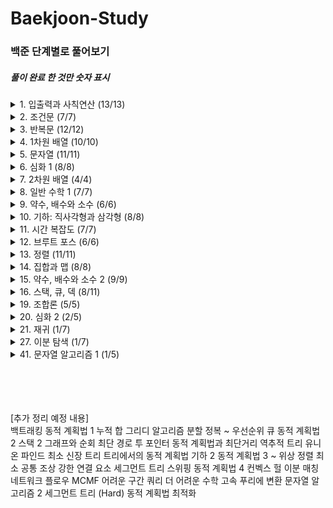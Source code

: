 # Baekjoon-Study

### 백준 단계별로 풀어보기
##### 풀이 완료 한 것만 숫자 표시
<details>
  <summary>1. 입출력과 사칙연산 (13/13)</summary>
  <ul>
    <li>2557</li>
    <li>1000</li>
    <li>1001</li>
    <li>10998</li>
    <li>1008</li>
    <li>10869</li>
    <li>10926</li>
    <li>18108</li>
    <li>10430</li>
    <li>2588</li>
    <li>11382</li>
    <li>10171</li>
    <li>10172</li>
  </ul>
</details>

<details>
  <summary>2. 조건문 (7/7)</summary>
  <ul>
    <li>1330</li>
    <li>9498</li>
    <li>2753</li>
    <li>14681</li>
    <li>2884</li>
    <li>2525</li>
    <li>2480</li>
  </ul>
</details>

<details>
  <summary>3. 반복문 (12/12)</summary>
  <ul>
    <li>2739</li>
    <li>10950</li>
    <li>8393</li>
    <li>25304</li>
    <li>25314</li>
    <li>15552</li>
    <li>11021</li>
    <li>11022</li>
    <li>2438</li>
    <li>2439</li>
    <li>10952</li>
    <li>10951</li>
  </ul>
</details>

<details>
  <summary>4. 1차원 배열 (10/10)</summary>
  <ul>
    <li>10807</li>
    <li>10871</li>
    <li>10818</li>
    <li>2562</li>
    <li>10810</li>
    <li>10813</li>
    <li>5597</li>
    <li>3052</li>
    <li>10811</li>
    <li>1546</li>
  </ul>
</details>

<details>
  <summary>5. 문자열 (11/11)</summary>
  <ul>
    <li>27866</li>
    <li>2743</li>
    <li>9086</li>
    <li>11654</li>
    <li>11720</li>
    <li>10809</li>
    <li>2675</li>
    <li>1152</li>
    <li>2908</li>
    <li>5622</li>
    <li>11718</li>
  </ul>
</details>

<details>
  <summary>6. 심화 1 (8/8)</summary>
  <ul>
    <li>25083</li>
    <li>3003</li>
    <li>2444</li>
    <li>10988</li>
    <li>1157</li>
    <li>2941</li>
    <li>1316</li>
    <li>25206</li>
  </ul>
</details>

<details>
  <summary>7. 2차원 배열 (4/4)</summary>
  <ul>
    <li>2738</li>
    <li>2566</li>
    <li>10798</li>
    <li>2563</li>
  </ul>
</details>

<details>
  <summary>8. 일반 수학 1 (7/7)</summary>
  <ul>
    <li>2745</li>
    <li>11005</li>
    <li>2720</li>
    <li>2903</li>
    <li>2292</li>
    <li>1193</li>
    <li>2869</li>
  </ul>
</details>

<details>
  <summary>9. 약수, 배수와 소수 (6/6)</summary>
  <ul>
    <li>5086</li>
    <li>2501</li>
    <li>9506</li>
    <li>1978</li>
    <li>2581</li>
    <li>11653</li>
  </ul>
</details>

<details>
  <summary>10. 기하: 직사각형과 삼각형 (8/8)</summary>
  <ul>
    <li>27323</li>
    <li>1085</li>
    <li>3009</li>
    <li>15894</li>
    <li>9063</li>
    <li>10101</li>
    <li>5073</li>
    <li>14215</li>
  </ul>
</details>

<details>
  <summary>11. 시간 복잡도 (7/7)</summary>
  <ul>
    <li>24262</li>
    <li>24263</li>
    <li>24264</li>
    <li>24265</li>
    <li>24266</li>
    <li>24267</li>
    <li>24313</li>
  </ul>
</details>

<details>
  <summary>12. 브루트 포스 (6/6)</summary>
  <ul>
    <li>2798</li>
    <li>2231</li>
    <li>19532</li>
    <li>1018</li>
    <li>1436</li>
    <li>2839</li>
  </ul>
</details>

<details>
  <summary>13. 정렬 (11/11)</summary>
  <ul>
    <li>2750</li>
    <li>2587</li>
    <li>25305</li>
    <li>2751</li>
    <li>10989</li>
    <li>1427</li>
    <li>11650</li>
    <li>11651</li>
    <li>1181</li>
    <li>10814</li>
    <li>18870</li>
  </ul>
</details>

<details>
  <summary>14. 집합과 맵 (8/8)</summary>
  <ul>
    <li>10815</li>
    <li>14425</li>
    <li>7785</li>
    <li>1620</li>
    <li>10816</li>
    <li>1764</li>
    <li>1269</li>
    <li>11478</li>
  </ul>
</details>

<details>
  <summary>15. 약수, 배수와 소수 2 (9/9)</summary>
  <ul>
    <li>1934</li>
    <li>13241</li>
    <li>1735</li>
    <li>2485</li>
    <li>4134</li>
    <li>1929</li>
    <li>4948</li>
    <li>17103</li>
    <li>13909</li>
  </ul>
</details>

<details>
  <summary>16. 스택, 큐, 덱 (8/11)</summary>
  <ul>
    <li>28278</li>
    <li>10773</li>
    <li>9012</li>
    <li>4949</li>
    <li>12789</li>
    <li>18258</li>
    <li>2164</li>
    <li>11866</li>
    <li></li>
    <li></li>
    <li></li>
  </ul>
</details>

<details>
  <summary>19. 조합론 (5/5)</summary>
  <ul>
    <li>15439</li>
    <li>24723</li>
    <li>10872</li>
    <li>11050</li>
    <li>1010</li>
  </ul>
</details>

<details>
  <summary>20. 심화 2 (2/5)</summary>
  <ul>
    <li>1037</li>
    <li></li>
    <li></li>
    <li>2108</li>
    <li></li>
  </ul>
</details>

<details>
  <summary>21. 재귀 (1/7)</summary>
  <ul>
    <li></li>
    <li>10870</li>
    <li></li>
    <li></li>
    <li></li>
    <li></li>
    <li></li>
  </ul>
</details>

<details>
  <summary>27. 이분 탐색 (1/7)</summary>
  <ul>
    <li></li>
    <li>10816</li>
    <li></li>
    <li></li>
    <li></li>
    <li></li>
    <li></li>
  </ul>
</details>

<details>
  <summary>41. 문자열 알고리즘 1 (1/5)</summary>
  <ul>
    <li></li>
    <li></li>
    <li></li>
    <li>14425</li>
    <li></li>
  </ul>
</details>



</br></br></br></br>
[추가 정리 예정 내용]</br>
백트래킹
동적 계획법 1
누적 합
그리디 알고리즘
분할 정복
~
우선순위 큐
동적 계획법 2
스택 2
그래프와 순회
최단 경로
투 포인터
동적 계획법과 최단거리 역추적
트리
유니온 파인드
최소 신장 트리
트리에서의 동적 계획법
기하 2
동적 계획법 3
~
위상 정렬
최소 공통 조상
강한 연결 요소
세그먼트 트리
스위핑
동적 계획법 4
컨벡스 헐
이분 매칭
네트워크 플로우
MCMF
어려운 구간 쿼리
더 어려운 수학
고속 푸리에 변환
문자열 알고리즘 2
세그먼트 트리 (Hard)
동적 계획법 최적화
</br>
